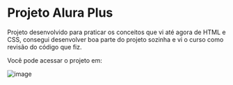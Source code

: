 # Projeto Alura Plus

Projeto desenvolvido para praticar os conceitos que vi até agora de HTML e CSS, consegui desenvolver boa parte do projeto sozinha e vi o curso como revisão do código que fiz.

Você pode acessar o projeto em: 

![image](https://user-images.githubusercontent.com/95857175/202921866-6db947b3-66f5-4f2d-93d6-3f68cc19d4a5.png#vitrinedev)


